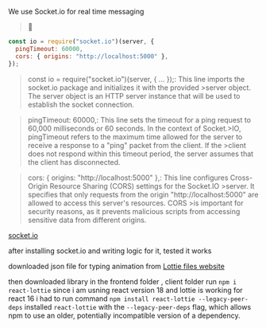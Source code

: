 We use Socket.io for real time messaging

> :memo:

```js
const io = require("socket.io")(server, {
  pingTimeout: 60000,
  cors: { origins: "http://localhost:5000" },
});
```

> const io = require("socket.io")(server, { ... });: This line imports the socket.io package and initializes it with the provided >server object. The server object is an HTTP server instance that will be used to establish the socket connection.

> pingTimeout: 60000,: This line sets the timeout for a ping request to 60,000 milliseconds or 60 seconds. In the context of Socket.>IO, pingTimeout refers to the maximum time allowed for the server to receive a response to a "ping" packet from the client. If the >client does not respond within this timeout period, the server assumes that the client has disconnected.

> cors: { origins: "http://localhost:5000" },: This line configures Cross-Origin Resource Sharing (CORS) settings for the Socket.IO >server. It specifies that only requests from the origin "http://localhost:5000" are allowed to access this server's resources. CORS >is important for security reasons, as it prevents malicious scripts from accessing sensitive data from different origins.

[socket.io](https://socket.io/docs/v4/tutorial/introduction)

after installing socket.io and writing logic for it, tested it works

downloaded json file for typing animation from [Lottie files website](https://lottiefiles.com/)

then downloaded library
in the frontend folder , client folder run `npm i react-lottie`
since i am usning react version 18 and lottie is working for react 16 i had to run command `npm install react-lottie --legacy-peer-deps`
installed `react-lottie` with the `--legacy-peer-deps` flag, which allows npm to use an older, potentially incompatible version of a dependency.
